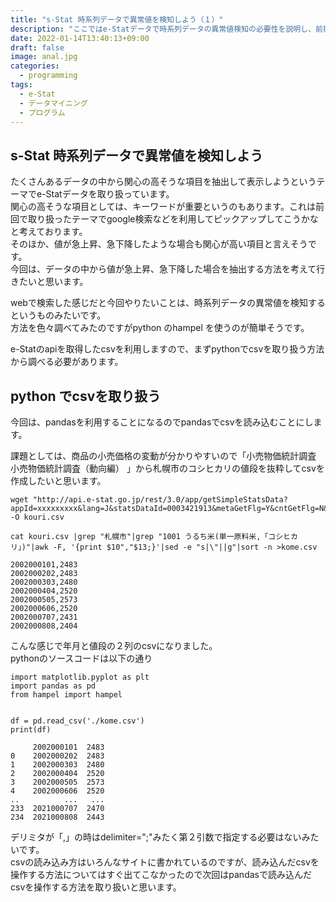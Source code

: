 ```yaml
---
title: "s-Stat 時系列データで異常値を検知しよう（１）"
description: "ここではe-Statデータで時系列データの異常値検知の必要性を説明し、前提条件としてpythonを利用してcsvの読み込み方を説明します。Pandasを利用します。"
date: 2022-01-14T13:40:13+09:00
draft: false
image: anal.jpg
categories:
  - programming 
tags:
  - e-Stat 
  - データマイニング
  - プログラム
---
```

## s-Stat 時系列データで異常値を検知しよう  

たくさんあるデータの中から関心の高そうな項目を抽出して表示しようというテーマでe-Statデータを取り扱っています。  
関心の高そうな項目としては、キーワードが重要というのもあります。これは前回で取り扱ったテーマでgoogle検索などを利用してピックアップしてこうかなと考えております。  
そのほか、値が急上昇、急下降したような場合も関心が高い項目と言えそうです。  
今回は、データの中から値が急上昇、急下降した場合を抽出する方法を考えて行きたいと思います。  

webで検索した感じだと今回やりたいことは、時系列データの異常値を検知するというものみたいです。  
方法を色々調べてみたのですがpython のhampel を使うのが簡単そうです。  

e-Statのapiを取得したcsvを利用しますので、まずpythonでcsvを取り扱う方法から調べる必要があります。  

## python でcsvを取り扱う
今回は、pandasを利用することになるのでpandasでcsvを読み込むことにします。  

課題としては、商品の小売価格の変動が分かりやすいので「小売物価統計調査 小売物価統計調査（動向編） 」から札幌市のコシヒカリの値段を抜粋してcsvを作成したいと思います。  

```
wget "http://api.e-stat.go.jp/rest/3.0/app/getSimpleStatsData?appId=xxxxxxxxx&lang=J&statsDataId=0003421913&metaGetFlg=Y&cntGetFlg=N&explanationGetFlg=Y&annotationGetFlg=Y&sectionHeaderFlg=1&replaceSpChars=0" -O kouri.csv

cat kouri.csv |grep "札幌市"|grep "1001 うるち米(単一原料米,「コシヒカリ」)"|awk -F, '{print $10","$13;}'|sed -e "s|\"||g"|sort -n >kome.csv
```

```
2002000101,2483
2002000202,2483
2002000303,2480
2002000404,2520
2002000505,2573
2002000606,2520
2002000707,2431
2002000808,2404
```

こんな感じで年月と値段の２列のcsvになりました。  
pythonのソースコードは以下の通り  

```
import matplotlib.pyplot as plt
import pandas as pd
from hampel import hampel


df = pd.read_csv('./kome.csv')
print(df)

     2002000101  2483
0    2002000202  2483
1    2002000303  2480
2    2002000404  2520
3    2002000505  2573
4    2002000606  2520
..          ...   ...
233  2021000707  2470
234  2021000808  2443
```

デリミタが「,」の時はdelimiter=";"みたく第２引数で指定する必要はないみたいです。  
csvの読み込み方はいろんなサイトに書かれているのですが、読み込んだcsvを操作する方法についてはすぐ出てこなかったので次回はpandasで読み込んだcsvを操作する方法を取り扱いと思います。  

